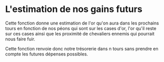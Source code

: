 # L'estimation de nos gains futurs

Cette fonction donne une estimation de l'or qu'on aura dans les prochains tours en fonction de nos péons qui sont sur les cases d'or, l'or qu'il reste sur ces cases ainsi que les proximité de chevaliers ennemis qui pourrait nous faire fuir.

Cette fonction renvoie donc notre trésorerie dans n tours sans prendre en compte les futures dépenses possibles.
